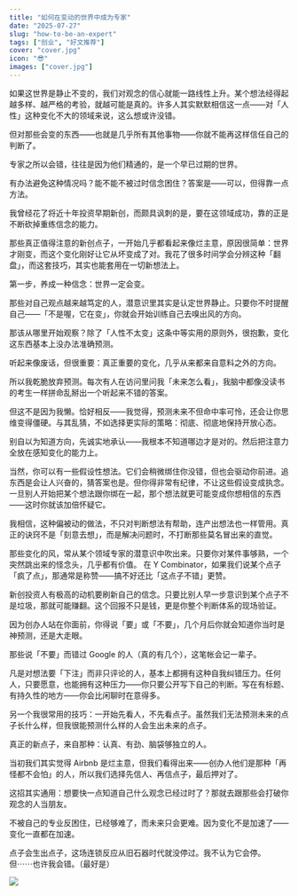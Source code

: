 ```yaml
---
title: "如何在变动的世界中成为专家"
date: "2025-07-27"
slug: "how-to-be-an-expert"
tags: ["创业", "好文推荐"]
cover: "cover.jpg"
icon: "😎"
images: ["cover.jpg"]
---
```

如果这世界是静止不变的，我们对观念的信心就能一路线性上升。某个想法经得起越多样、越严格的考验，就越可能是真的。许多人其实默默相信这一点——对「人性」这种变化不大的领域来说，这么想或许没错。



但对那些会变的东西——也就是几乎所有其他事物——你就不能再这样信任自己的判断了。



专家之所以会错，往往是因为他们精通的，是一个早已过期的世界。



有办法避免这种情况吗？能不能不被过时信念困住？答案是——可以，但得靠一点方法。



我曾经花了将近十年投资早期新创，而颇具讽刺的是，要在这领域成功，靠的正是不断砍掉重练信念的能力。



那些真正值得注意的新创点子，一开始几乎都看起来像烂主意，原因很简单：世界才刚变，而这个变化刚好让它从坏变成了对。我花了很多时间学会分辨这种「翻盘」，而这套技巧，其实也能套用在一切新想法上。



第一步，养成一种信念：世界一定会变。



那些对自己观点越来越笃定的人，潜意识里其实是认定世界静止。只要你不时提醒自己——「不是喔，它在变」，你就会开始训练自己去嗅出风的方向。



那该从哪里开始观察？除了「人性不太变」这条中等实用的原则外，很抱歉，变化这东西基本上没办法准确预测。



听起来像废话，但很重要：真正重要的变化，几乎从来都来自意料之外的方向。



所以我乾脆放弃预测。每次有人在访问里问我「未来怎么看」，我脑中都像没读书的考生一样拼命乱掰出一个听起来不错的答案。



但这不是因为我懒。恰好相反——我觉得，预测未来不但命中率可怜，还会让你思维变得僵硬。与其乱猜，不如选择更实际的策略：彻底、彻底地保持开放心态。



别自以为知道方向，先诚实地承认——我根本不知道哪边才是对的。然后把注意力全放在感知变化的能力上。



当然，你可以有一些假设性想法。它们会稍微绑住你没错，但也会驱动你前进。追东西是会让人兴奋的，猜答案也是。但你得非常有纪律，不让这些假设变成执念。
一旦别人开始把某个想法跟你绑在一起，那个想法就更可能变成你想相信的东西——这时你就该加倍怀疑它。



我相信，这种偏被动的做法，不只对判断想法有帮助，连产出想法也一样管用。真正的诀窍不是「刻意去想」，而是解决问题时，不打断那些莫名冒出来的直觉。



那些变化的风，常从某个领域专家的潜意识中吹出来。只要你对某件事够熟，一个突然跳出来的怪念头，几乎都有价值。
在 Y Combinator，如果我们说某个点子「疯了点」，那通常是称赞——搞不好还比「这点子不错」更赞。



新创投资人有极高的动机要刷新自己的信念。只要比别人早一步意识到某个点子不是垃圾，那就可能赚翻。这个回报不只是钱，更是你整个判断体系的现场验证。



因为创办人站在你面前，你得说「要」或「不要」，几个月后你就会知道你当时是神预测，还是大走眼。



那些说「不要」而错过 Google 的人（真的有几个），这笔帐会记一辈子。



凡是对想法要「下注」而非只评论的人，基本上都拥有这种自我纠错压力。任何人，只要愿意，也能拥有这种压力——你只要公开写下自己的判断。写在有标题、有持久性的地方——你会比闲聊时在意得多。



另一个我很常用的技巧：一开始先看人，不先看点子。虽然我们无法预测未来的点子长什么样，但我很能预测什么样的人会生出未来的点子。



真正的新点子，来自那种：认真、有劲、脑袋够独立的人。



当初我们其实觉得 Airbnb 是烂主意，但我们看得出来——创办人他们是那种「再怪都不会怕」的人，所以我们选择先信人、再信点子，最后押对了。



这招其实通用：想要快一点知道自己什么观念已经过时了？那就去跟那些会打破你观念的人当朋友。



不被自己的专业反困住，已经够难了，而未来只会更难。因为变化不是加速了——变化一直都在加速。



点子会生出点子，这场连锁反应从旧石器时代就没停过。我不认为它会停。
但⋯⋯也许我会错。（最好是）




![](https://prod-files-secure.s3.us-west-2.amazonaws.com/112d0858-5090-4d34-a606-b75eb8d65fd2/46476355-9cf3-4e99-9b7a-3531bc426380/1000202064.png?X-Amz-Algorithm=AWS4-HMAC-SHA256&X-Amz-Content-Sha256=UNSIGNED-PAYLOAD&X-Amz-Credential=ASIAZI2LB4667LYFWT7C%2F20250810%2Fus-west-2%2Fs3%2Faws4_request&X-Amz-Date=20250810T094644Z&X-Amz-Expires=3600&X-Amz-Security-Token=IQoJb3JpZ2luX2VjEJr%2F%2F%2F%2F%2F%2F%2F%2F%2F%2FwEaCXVzLXdlc3QtMiJHMEUCIQDHc%2FTVUwZs7Ww7X0Ml%2Fvd86wFX%2FiadPUf9Xf4D8%2FjDRgIgf1sAzKhDjb4sV6Is4vriFblve9IZ5BKyouJtd6j0Ss8qiAQI0%2F%2F%2F%2F%2F%2F%2F%2F%2F%2F%2FARAAGgw2Mzc0MjMxODM4MDUiDOg7yuOy%2F71GhGtieyrcA5aCMHEfYLp1D%2Bpdn4rS1Rl5RLAFXQSnCYSmY2c2YDPHb%2BdjVMH9aPaSphB0MRKyUCJZG1IxFP%2BjemoozN8FYhzLDkC2KHburx3RZ5wNYDZtte2TOXolUGxt4euj8NZ%2FTi%2Fjo4c4h6q0QJ5FQdkNEztakadGly7McpV1%2B4PUcytJGn8CxB%2BlLSyDb7lUVrT70K61XddfzA473tEIFQpO7Zg3ZmI%2FFn60yPFiGJdyZW1LfDSMDpJOj8o88NjZb1fQtd%2F3kfGmwGVPbqzR5w6PeCoT1JN6Ff%2FeqitN3gXhkUkX4SJhhDJFM7jlHsh1ZnzG0Gd%2BBmQFFiMC1Yc8NLWBq6mE4a31lGGG473e9wYxIghT0zMq3pcbzGz3J9jd%2By5mee496EdOBwLSsE%2FZ6UaYfHcgdCGwdlFi5S4FP%2FSA6aDoED9P3%2BVegF%2Fh6EsZZoxsn9QbZE21LSM%2FP1ZrfIVUzoUuEPS8UTV7VPcEvQjEKaL6MjI2ZX47wLUIvqnQF2Cy%2BvzTZ%2Fz84xHnt4K%2FhzXyYW1qUp%2FI5gIaVTMAgILK97xaH0JvNHqnt9BoHS1WQm0P%2FLxb4BZ9gTVecojx%2B9r8dHORUailJiOXZoAKemL7QF1lGWtC0Tl5YxiDQGBMMNfT4cQGOqUBYa5W5QypvqYmHECR9wLB9OtZsnHpiWIAk3TfOHMVc3FwDlwKegQisUigX9sV6yHAFULsLOO%2BSC0XVn0TJ8%2BksD0CqtxRrihdKffqQonv3rgGviHNDu7Lvq1I6Y6QAERS4KaPUHajv%2B3Q%2Fos4aBIb%2FQjDvLpwQ8GmLhHUvX%2FThdGniUSHThDl8HIG7z05hB42ULBfoFejSMF0G12VfGYSIO%2BhIzYV&X-Amz-Signature=2c26611d9fb1760383f6578e7f4f3923ebd21a094fa360f71ca0c9dac965cd3c&X-Amz-SignedHeaders=host&x-amz-checksum-mode=ENABLED&x-id=GetObject)

